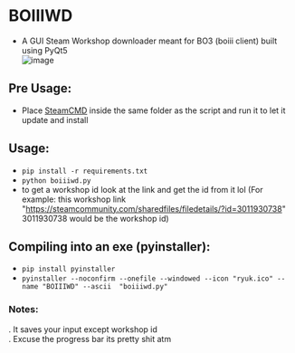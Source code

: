 # BOIIIWD
- A GUI Steam Workshop downloader meant for BO3 (boiii client) built using PyQt5 <br>
![image](https://github.com/faroukbmiled/BOIIIWD/assets/51106560/516daa16-e349-44b9-90cb-01718309f357)


## Pre Usage:
- Place [SteamCMD](https://steamcdn-a.akamaihd.net/client/installer/steamcmd.zip) inside the same folder as the script and run it to let it update and install
  
## Usage:
- ```pip install -r requirements.txt```
- ```python boiiiwd.py```
- to get a workshop id look at the link and get the id from it lol (For example: this workshop link "https://steamcommunity.com/sharedfiles/filedetails/?id=3011930738" 3011930738 would be the workshop id)

## Compiling into an exe (pyinstaller):
- ```pip install pyinstaller```
- ```pyinstaller --noconfirm --onefile --windowed --icon "ryuk.ico" --name "BOIIIWD" --ascii  "boiiiwd.py"```
  
### Notes:
. It saves your input except workshop id <br>
. Excuse the progress bar its pretty shit atm
